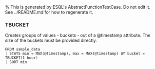 % This is generated by ESQL's AbstractFunctionTestCase. Do not edit it. See ../README.md for how to regenerate it.

### TBUCKET
Creates groups of values - buckets - out of a @timestamp attribute. The size of the buckets must be provided directly.

```esql
FROM sample_data
| STATS min = MAX(@timestamp), max = MAX(@timestamp) BY bucket = TBUCKET(1 hour)
| SORT min
```
